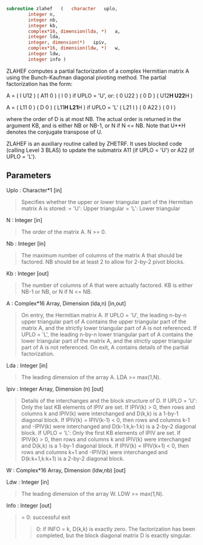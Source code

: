 ```fortran
subroutine zlahef	(	character	uplo,
		integer	n,
		integer	nb,
		integer	kb,
		complex*16, dimension(lda, *)	a,
		integer	lda,
		integer, dimension(*)	ipiv,
		complex*16, dimension(ldw, *)	w,
		integer	ldw,
		integer	info )
```

 ZLAHEF computes a partial factorization of a complex Hermitian
 matrix A using the Bunch-Kaufman diagonal pivoting method. The
 partial factorization has the form:

 A  =  ( I  U12 ) ( A11  0  ) (  I      0     )  if UPLO = 'U', or:
       ( 0  U22 ) (  0   D  ) ( U12**H U22**H )

 A  =  ( L11  0 ) (  D   0  ) ( L11**H L21**H )  if UPLO = 'L'
       ( L21  I ) (  0  A22 ) (  0      I     )

 where the order of D is at most NB. The actual order is returned in
 the argument KB, and is either NB or NB-1, or N if N <= NB.
 Note that U**H denotes the conjugate transpose of U.

 ZLAHEF is an auxiliary routine called by ZHETRF. It uses blocked code
 (calling Level 3 BLAS) to update the submatrix A11 (if UPLO = 'U') or
 A22 (if UPLO = 'L').

## Parameters
Uplo : Character*1 [in]
> Specifies whether the upper or lower triangular part of the
> Hermitian matrix A is stored:
> = 'U':  Upper triangular
> = 'L':  Lower triangular

N : Integer [in]
> The order of the matrix A.  N >= 0.

Nb : Integer [in]
> The maximum number of columns of the matrix A that should be
> factored.  NB should be at least 2 to allow for 2-by-2 pivot
> blocks.

Kb : Integer [out]
> The number of columns of A that were actually factored.
> KB is either NB-1 or NB, or N if N <= NB.

A : Complex*16 Array, Dimension (lda,n) [in,out]
> On entry, the Hermitian matrix A.  If UPLO = 'U', the leading
> n-by-n upper triangular part of A contains the upper
> triangular part of the matrix A, and the strictly lower
> triangular part of A is not referenced.  If UPLO = 'L', the
> leading n-by-n lower triangular part of A contains the lower
> triangular part of the matrix A, and the strictly upper
> triangular part of A is not referenced.
> On exit, A contains details of the partial factorization.

Lda : Integer [in]
> The leading dimension of the array A.  LDA >= max(1,N).

Ipiv : Integer Array, Dimension (n) [out]
> Details of the interchanges and the block structure of D.
> If UPLO = 'U':
> Only the last KB elements of IPIV are set.
> If IPIV(k) > 0, then rows and columns k and IPIV(k) were
> interchanged and D(k,k) is a 1-by-1 diagonal block.
> If IPIV(k) = IPIV(k-1) < 0, then rows and columns
> k-1 and -IPIV(k) were interchanged and D(k-1:k,k-1:k)
> is a 2-by-2 diagonal block.
> If UPLO = 'L':
> Only the first KB elements of IPIV are set.
> If IPIV(k) > 0, then rows and columns k and IPIV(k) were
> interchanged and D(k,k) is a 1-by-1 diagonal block.
> If IPIV(k) = IPIV(k+1) < 0, then rows and columns
> k+1 and -IPIV(k) were interchanged and D(k:k+1,k:k+1)
> is a 2-by-2 diagonal block.

W : Complex*16 Array, Dimension (ldw,nb) [out]

Ldw : Integer [in]
> The leading dimension of the array W.  LDW >= max(1,N).

Info : Integer [out]
> = 0: successful exit
> > 0: if INFO = k, D(k,k) is exactly zero.  The factorization
> has been completed, but the block diagonal matrix D is
> exactly singular.

